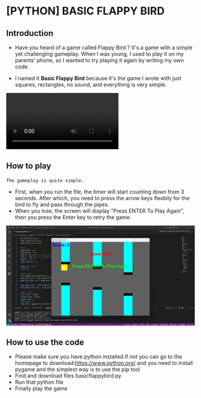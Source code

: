 # [PYTHON] BASIC FLAPPY BIRD

## Introduction
* Have you heard of a game called Flappy Bird ? It's a game with a simple yet challenging gameplay. When I was young, I used to play it on my parents' phone, so I wanted to try playing it again by writing my own code.

* I named it **Basic Flappy Bird** because it's the game I wrote with just squares, rectangles, no sound, and everything is very simple.

<p>
    <video src="assets/basicflappybird.mp4" controls >
</p>

## How to play
    The gameplay is quite simple.
* First, when you run the file, the timer will start counting down from 3 seconds. After which, you need to press the arrow keys flexbily for the bird to fly and pass through the pipes.
* When you lose, the screen will display "Press ENTER To Play Again", then you press the Enter key to retry the game.
<p>
<img src="assets/pic.png">
</p>

## How to use the code
* Please make sure you have python installed.If not you can go to the homepage to download:https://www.python.org/ and you need to install pygame and the simplest way is to use the pip tool
* Find and download files basicflappybird.py
* Run that python file
* Finally play the game
